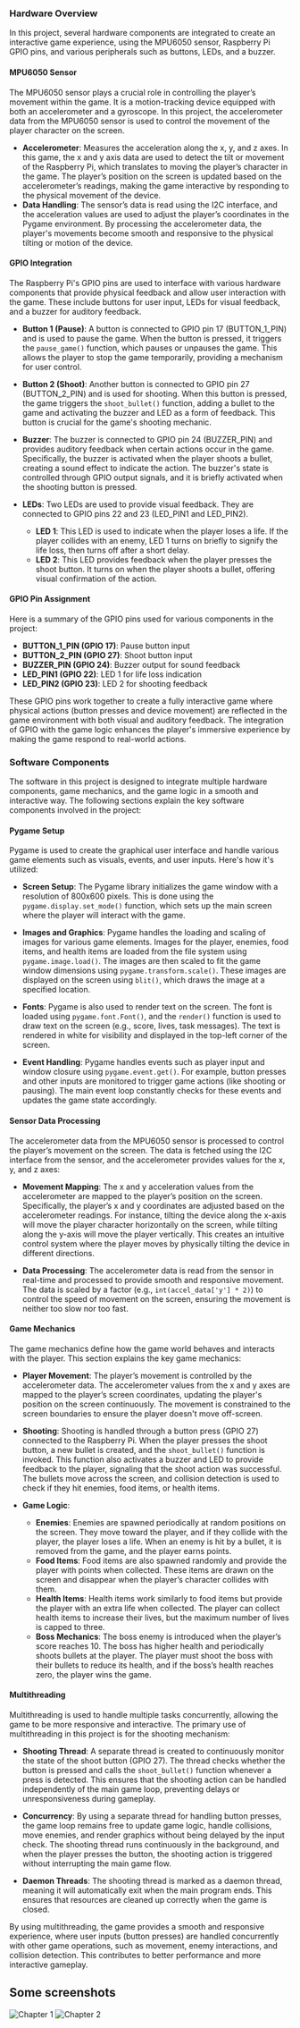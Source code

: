 ### Hardware Overview

In this project, several hardware components are integrated to create an interactive game experience, using the MPU6050 sensor, Raspberry Pi GPIO pins, and various peripherals such as buttons, LEDs, and a buzzer.

#### **MPU6050 Sensor**
The MPU6050 sensor plays a crucial role in controlling the player’s movement within the game. It is a motion-tracking device equipped with both an accelerometer and a gyroscope. In this project, the accelerometer data from the MPU6050 sensor is used to control the movement of the player character on the screen.

- **Accelerometer**: Measures the acceleration along the x, y, and z axes. In this game, the x and y axis data are used to detect the tilt or movement of the Raspberry Pi, which translates to moving the player’s character in the game. The player’s position on the screen is updated based on the accelerometer’s readings, making the game interactive by responding to the physical movement of the device.
- **Data Handling**: The sensor’s data is read using the I2C interface, and the acceleration values are used to adjust the player’s coordinates in the Pygame environment. By processing the accelerometer data, the player's movements become smooth and responsive to the physical tilting or motion of the device.

#### **GPIO Integration**
The Raspberry Pi's GPIO pins are used to interface with various hardware components that provide physical feedback and allow user interaction with the game. These include buttons for user input, LEDs for visual feedback, and a buzzer for auditory feedback.

- **Button 1 (Pause)**: A button is connected to GPIO pin 17 (BUTTON_1_PIN) and is used to pause the game. When the button is pressed, it triggers the `pause_game()` function, which pauses or unpauses the game. This allows the player to stop the game temporarily, providing a mechanism for user control.
- **Button 2 (Shoot)**: Another button is connected to GPIO pin 27 (BUTTON_2_PIN) and is used for shooting. When this button is pressed, the game triggers the `shoot_bullet()` function, adding a bullet to the game and activating the buzzer and LED as a form of feedback. This button is crucial for the game's shooting mechanic.
  
- **Buzzer**: The buzzer is connected to GPIO pin 24 (BUZZER_PIN) and provides auditory feedback when certain actions occur in the game. Specifically, the buzzer is activated when the player shoots a bullet, creating a sound effect to indicate the action. The buzzer's state is controlled through GPIO output signals, and it is briefly activated when the shooting button is pressed.

- **LEDs**: Two LEDs are used to provide visual feedback. They are connected to GPIO pins 22 and 23 (LED_PIN1 and LED_PIN2).
  - **LED 1**: This LED is used to indicate when the player loses a life. If the player collides with an enemy, LED 1 turns on briefly to signify the life loss, then turns off after a short delay.
  - **LED 2**: This LED provides feedback when the player presses the shoot button. It turns on when the player shoots a bullet, offering visual confirmation of the action.

#### **GPIO Pin Assignment**
Here is a summary of the GPIO pins used for various components in the project:
- **BUTTON_1_PIN (GPIO 17)**: Pause button input
- **BUTTON_2_PIN (GPIO 27)**: Shoot button input
- **BUZZER_PIN (GPIO 24)**: Buzzer output for sound feedback
- **LED_PIN1 (GPIO 22)**: LED 1 for life loss indication
- **LED_PIN2 (GPIO 23)**: LED 2 for shooting feedback

These GPIO pins work together to create a fully interactive game where physical actions (button presses and device movement) are reflected in the game environment with both visual and auditory feedback. The integration of GPIO with the game logic enhances the player's immersive experience by making the game respond to real-world actions.

### Software Components

The software in this project is designed to integrate multiple hardware components, game mechanics, and the game logic in a smooth and interactive way. The following sections explain the key software components involved in the project:

#### **Pygame Setup**
Pygame is used to create the graphical user interface and handle various game elements such as visuals, events, and user inputs. Here's how it's utilized:

- **Screen Setup**: The Pygame library initializes the game window with a resolution of 800x600 pixels. This is done using the `pygame.display.set_mode()` function, which sets up the main screen where the player will interact with the game.
  
- **Images and Graphics**: Pygame handles the loading and scaling of images for various game elements. Images for the player, enemies, food items, and health items are loaded from the file system using `pygame.image.load()`. The images are then scaled to fit the game window dimensions using `pygame.transform.scale()`. These images are displayed on the screen using `blit()`, which draws the image at a specified location.

- **Fonts**: Pygame is also used to render text on the screen. The font is loaded using `pygame.font.Font()`, and the `render()` function is used to draw text on the screen (e.g., score, lives, task messages). The text is rendered in white for visibility and displayed in the top-left corner of the screen.

- **Event Handling**: Pygame handles events such as player input and window closure using `pygame.event.get()`. For example, button presses and other inputs are monitored to trigger game actions (like shooting or pausing). The main event loop constantly checks for these events and updates the game state accordingly.

#### **Sensor Data Processing**
The accelerometer data from the MPU6050 sensor is processed to control the player’s movement on the screen. The data is fetched using the I2C interface from the sensor, and the accelerometer provides values for the x, y, and z axes:

- **Movement Mapping**: The x and y acceleration values from the accelerometer are mapped to the player’s position on the screen. Specifically, the player’s x and y coordinates are adjusted based on the accelerometer readings. For instance, tilting the device along the x-axis will move the player character horizontally on the screen, while tilting along the y-axis will move the player vertically. This creates an intuitive control system where the player moves by physically tilting the device in different directions.

- **Data Processing**: The accelerometer data is read from the sensor in real-time and processed to provide smooth and responsive movement. The data is scaled by a factor (e.g., `int(accel_data['y'] * 2)`) to control the speed of movement on the screen, ensuring the movement is neither too slow nor too fast.

#### **Game Mechanics**
The game mechanics define how the game world behaves and interacts with the player. This section explains the key game mechanics:

- **Player Movement**: The player’s movement is controlled by the accelerometer data. The accelerometer values from the x and y axes are mapped to the player’s screen coordinates, updating the player's position on the screen continuously. The movement is constrained to the screen boundaries to ensure the player doesn't move off-screen.

- **Shooting**: Shooting is handled through a button press (GPIO 27) connected to the Raspberry Pi. When the player presses the shoot button, a new bullet is created, and the `shoot_bullet()` function is invoked. This function also activates a buzzer and LED to provide feedback to the player, signaling that the shoot action was successful. The bullets move across the screen, and collision detection is used to check if they hit enemies, food items, or health items.

- **Game Logic**:
  - **Enemies**: Enemies are spawned periodically at random positions on the screen. They move toward the player, and if they collide with the player, the player loses a life. When an enemy is hit by a bullet, it is removed from the game, and the player earns points.
  - **Food Items**: Food items are also spawned randomly and provide the player with points when collected. These items are drawn on the screen and disappear when the player’s character collides with them.
  - **Health Items**: Health items work similarly to food items but provide the player with an extra life when collected. The player can collect health items to increase their lives, but the maximum number of lives is capped to three.
  - **Boss Mechanics**: The boss enemy is introduced when the player’s score reaches 10. The boss has higher health and periodically shoots bullets at the player. The player must shoot the boss with their bullets to reduce its health, and if the boss’s health reaches zero, the player wins the game.

#### **Multithreading**
Multithreading is used to handle multiple tasks concurrently, allowing the game to be more responsive and interactive. The primary use of multithreading in this project is for the shooting mechanism:

- **Shooting Thread**: A separate thread is created to continuously monitor the state of the shoot button (GPIO 27). The thread checks whether the button is pressed and calls the `shoot_bullet()` function whenever a press is detected. This ensures that the shooting action can be handled independently of the main game loop, preventing delays or unresponsiveness during gameplay.
  
- **Concurrency**: By using a separate thread for handling button presses, the game loop remains free to update game logic, handle collisions, move enemies, and render graphics without being delayed by the input check. The shooting thread runs continuously in the background, and when the player presses the button, the shooting action is triggered without interrupting the main game flow.

- **Daemon Threads**: The shooting thread is marked as a daemon thread, meaning it will automatically exit when the main program ends. This ensures that resources are cleaned up correctly when the game is closed.

By using multithreading, the game provides a smooth and responsive experience, where user inputs (button presses) are handled concurrently with other game operations, such as movement, enemy interactions, and collision detection. This contributes to better performance and more interactive gameplay.


## Some screenshots

![Chapter 1](./chapter1.png)
![Chapter 2](./chapter2.png)
